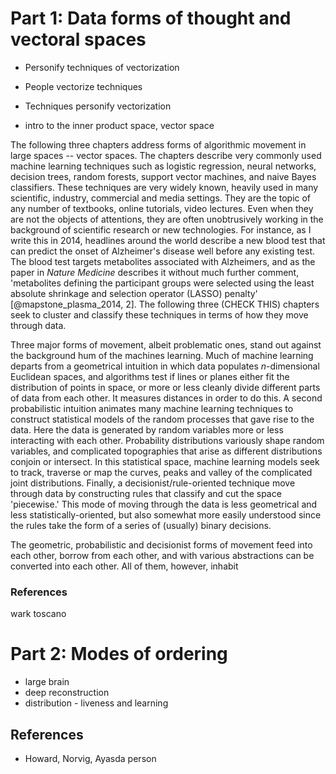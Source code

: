 # Part 1: Data forms of thought and vectoral spaces

- Personify techniques of vectorization
- People vectorize techniques
- Techniques personify vectorization

- intro to the inner product space, vector space

The following three chapters address forms of algorithmic movement in large spaces -- vector spaces.  The chapters describe very commonly used machine learning techniques such as logistic regression, neural networks, decision trees, random forests, support vector machines, and naive Bayes classifiers. These techniques are very widely known, heavily used in many scientific, industry, commercial and media settings. They are the topic of any number of textbooks, online tutorials, video lectures. Even when they are not the objects of attentions, they are often unobtrusively working in the background of scientific research or new technologies. For instance, as I write this in 2014, headlines around the world describe a new blood test  that can predict the onset of Alzheimer's disease well before any existing test. The blood test targets metabolites associated with Alzheimers, and as the paper in _Nature Medicine_ describes it without much further comment,  'metabolites defining the participant groups were selected using the least absolute shrinkage and selection operator (LASSO) penalty' [@mapstone_plasma_2014, 2]. The following three (CHECK THIS) chapters seek to cluster and classify these techniques  in terms of how they move through data. 

Three major forms of movement, albeit problematic ones, stand out against  the background hum of the machines learning. Much of machine learning departs from a geometrical intuition in which data populates $n$-dimensional Euclidean spaces, and algorithms test if lines or planes either fit the distribution of points in space, or more or less cleanly divide different parts of data from each other. It measures distances in order to do this.  A second probabilistic intuition animates many machine learning techniques to construct statistical models of the random processes that gave rise to the data. Here the data is generated by random variables more or less interacting with each other. Probability distributions variously shape random variables, and complicated topographies  that arise as different distributions conjoin or intersect. In this statistical space, machine learning models seek to track, traverse or map the curves, peaks and valley of the complicated joint distributions. Finally, a decisionist/rule-oriented technique move through data by constructing rules that classify and cut the space 'piecewise.' This mode of moving through the data is less geometrical and less statistically-oriented, but also somewhat more easily understood since the rules take the form of a series of (usually) binary decisions. 

The geometric, probabilistic and decisionist forms of movement feed into each other, borrow from each other, and with various abstractions can be converted into each other. All of them, however, inhabit 
### References

wark
toscano



# Part 2: Modes of ordering

- large brain
- deep reconstruction
- distribution - liveness and learning

## References

- Howard, Norvig, Ayasda person